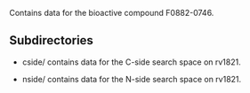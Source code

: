 Contains data for the bioactive compound F0882-0746.

## Subdirectories

- cside/ contains data for the C-side search space on rv1821.

- nside/ contains data for the N-side search space on rv1821.

